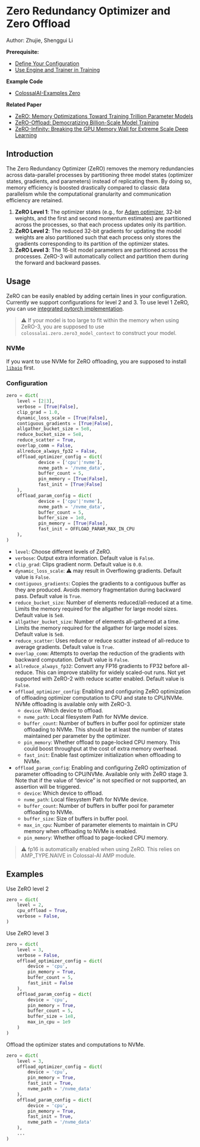 # Zero Redundancy Optimizer and Zero Offload

Author: Zhujie, Shenggui Li

**Prerequisite:**
- [Define Your Configuration](../basics/define_your_config.md)
- [Use Engine and Trainer in Training](../basics/engine_trainer.md)

**Example Code**
- [ColossalAI-Examples Zero](https://github.com/hpcaitech/ColossalAI-Examples/tree/main/features/zero)

**Related Paper**
- [ZeRO: Memory Optimizations Toward Training Trillion Parameter Models](https://arxiv.org/abs/1910.02054)
- [ZeRO-Offload: Democratizing Billion-Scale Model Training](https://arxiv.org/abs/2101.06840)
- [ZeRO-Infinity: Breaking the GPU Memory Wall for Extreme Scale Deep Learning](https://arxiv.org/abs/2104.07857)


## Introduction

The Zero Redundancy Optimizer (ZeRO) removes the memory redundancies across data-parallel processes by partitioning three 
model states (optimizer states, gradients, and parameters) instead of replicating them. 
By doing so, memory efficiency is boosted drastically compared to classic data parallelism while the computational granularity 
and communication efficiency are retained.

1. **ZeRO Level 1**: The optimizer states (e.g., for [Adam optimizer](https://arxiv.org/abs/1412.6980), 32-bit weights, and the 
first and second momentum estimates) are partitioned across the processes, so that each process updates only its partition.
2. **ZeRO Level 2**: The reduced 32-bit gradients for updating the model weights are also partitioned such that each process 
only stores the gradients corresponding to its partition of the optimizer states.
3. **ZeRO Level 3**: The 16-bit model parameters are partitioned across the processes. ZeRO-3 will automatically collect and 
partition them during the forward and backward passes.


## Usage

ZeRO can be easily enabled by adding certain lines in your configuration. Currently we support configurations for level 2 and 3. To use level 1 ZeRO, you can use [integrated pytorch implementation](https://pytorch.org/tutorials/recipes/zero_redundancy_optimizer.html).

> ⚠️ If your model is too large to fit within the memory when using ZeRO-3, you are supposed to use `colossalai.zero.zero3_model_context` to construct your model.

### NVMe

If you want to use NVMe for ZeRO offloading, you are supposed to install [`libaio`](https://pagure.io/libaio) first.

### Configuration

```python
zero = dict(
    level = [2|3],
    verbose = [True|False],
    clip_grad = 1.0,
    dynamic_loss_scale = [True|False],
    contiguous_gradients = [True|False],
    allgather_bucket_size = 5e8,
    reduce_bucket_size = 5e8,
    reduce_scatter = True,
    overlap_comm = False,
    allreduce_always_fp32 = False,
    offload_optimizer_config = dict(
            device = ['cpu'|'nvme'],
            nvme_path = '/nvme_data',
            buffer_count = 5,
            pin_memory = [True|False],
            fast_init = [True|False]
    ),
    offload_param_config = dict(
            device = ['cpu'|'nvme'],
            nvme_path = '/nvme_data',
            buffer_count = 5,
            buffer_size = 1e8,
            pin_memory = [True|False],
            fast_init = OFFLOAD_PARAM_MAX_IN_CPU
    ),
)
```

- `level`: Choose different levels of ZeRO.
- `verbose`: Output extra information. Default value is `False`.
- `clip_grad`: Clips gradient norm. Default value is `0.0`.
- `dynamic_loss_scale`: ⚠️ may result in Overflowing gradients. Default value is `False`.
- `contiguous_gradients`: Copies the gradients to a contiguous buffer as they are produced. Avoids memory fragmentation during backward pass. Default value is `True`.
- `reduce_bucket_size`: Number of elements reduced/all-reduced at a time. Limits the memory required for the allgather for large model sizes. Default value is `5e8`.
- `allgather_bucket_size`: Number of elements all-gathered at a time. Limits the memory required for the allgather for large model sizes. Default value is `5e8`.
- `reduce_scatter`: Uses reduce or reduce scatter instead of all-reduce to average gradients. Default value is `True`.
- `overlap_comm`: Attempts to overlap the reduction of the gradients with backward computation. Default value is `False`.
- `allreduce_always_fp32`: Convert any FP16 gradients to FP32 before all-reduce. This can improve stability for widely scaled-out runs. Not yet supported with ZeRO-2 with reduce scatter enabled. Default value is `False`.
- `offload_optimizer_config`: Enabling and configuring ZeRO optimization of offloading optimizer computation to CPU and state to CPU/NVMe. NVMe offloading is available only with ZeRO-3.
   - `device`: Which device to offload.
   - `nvme_path`: Local filesystem Path for NVMe device.
   - `buffer_count`: Number of buffers in buffer pool for optimizer state offloading to NVMe. This should be at least the number of states maintained per parameter by the optimizer.
   - `pin_memory`: Whether offload to page-locked CPU memory. This could boost throughput at the cost of extra memory overhead.
   - `fast_init`: Enable fast optimizer initialization when offloading to NVMe.
- `offload_param_config`: Enabling and configuring ZeRO optimization of parameter offloading to CPU/NVMe. Available only with ZeRO stage 3. Note that if the value of “device” is not specified or not supported, an assertion will be triggered.
   - `device`: Which device to offload.
   - `nvme_path`: Local filesystem Path for NVMe device.
   - `buffer_count`: Number of buffers in buffer pool for parameter offloading to NVMe.
   - `buffer_size`: Size of buffers in buffer pool.
   - `max_in_cpu`: Number of parameter elements to maintain in CPU memory when offloading to NVMe is enabled.
   - `pin_memory`: Whether offload to page-locked CPU memory.


> ⚠️ fp16 is automatically enabled when using ZeRO. This relies on AMP_TYPE.NAIVE in Colossal-AI AMP module.

## Examples

Use ZeRO level 2

```python
zero = dict(
    level = 2,
    cpu_offload = True,
    verbose = False,
)
```

Use ZeRO level 3

```python
zero = dict(
    level = 3,
    verbose = False,
    offload_optimizer_config = dict(
        device = 'cpu',
        pin_memory = True,
        buffer_count = 5,
        fast_init = False
    ),
    offload_param_config = dict(
        device = 'cpu',
        pin_memory = True,
        buffer_count = 5,
        buffer_size = 1e8,
        max_in_cpu = 1e9
    )
)
```

Offload the optimizer states and computations to NVMe.

```python
zero = dict(
    level = 3,
    offload_optimizer_config = dict(
        device = 'cpu',
        pin_memory = True,
        fast_init = True,
        nvme_path = '/nvme_data'
    ),
    offload_param_config = dict(
        device = 'cpu',
        pin_memory = True,
        fast_init = True,
        nvme_path = '/nvme_data'
    ),
    ...
)
```